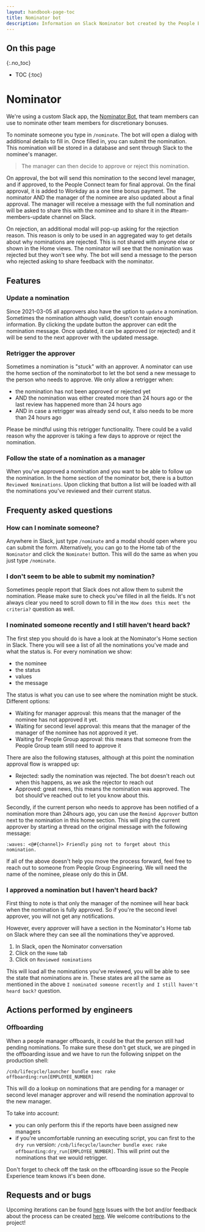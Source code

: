 ```yaml
---
layout: handbook-page-toc
title: Nominator bot
description: Information on Slack Nominator bot created by the People Engineering team.
---
```


## On this page

{:.no_toc}

- TOC
{:toc}

# Nominator

We're using a custom Slack app, the [Nominator Bot](https://gitlab.com/gitlab-com/people-group/peopleops-eng/nominatorbot/), that team members can use to nominate other team members for discretionary bonuses.

To nominate someone you type in `/nominate`. The bot will open a dialog
with additional details to fill in. Once filled in, you can submit the nomination. This nomination will be stored in a database and sent through Slack to the nominee's manager.

> The manager can then decide to approve or reject this nomination.

On approval, the bot will send this nomination to the second level manager, and if approved, to the People Connect team for final approval. On the final approval, it is added to Workday as a one time bonus payment. The nominator AND the manager of the nominee are also updated about a final approval. The manager will receive a message with the full nomination and will be asked to share this with the nominee and to share it in the #team-members-update channel on Slack.

On rejection, an additional modal will pop-up asking for the rejection reason. This reason is only to be used in an aggregated way to get details about why nominations are rejected. This is not shared with anyone else or shown in the Home views. The nominator will see that the nomination was rejected but they won't see why. The bot will send a message to the person who rejected asking to share feedback with the nominator.

## Features

### Update a nomination

Since 2021-03-05 all approvers also have the uption to `update` a nomination. Sometimes
the nomination although valid, doesn't contain enough information. By clicking the update button the
approver can edit the nomination message. Once updated, it can be approved (or rejected) and it will be
send to the next approver with the updated message.

### Retrigger the approver

Sometimes a nomination is "stuck" with an approver. A nominator can use the home section of the nominatorbot
to let the bot send a new message to the person who needs to approve. We only allow a retrigger when:

- the nomination has not been approved or rejected yet
- AND the nomination was either created more than 24 hours ago or the last review has happened more than 24 hours ago
- AND in case a retrigger was already send out, it also needs to be more than 24 hours ago

Please be mindful using this retrigger functionality. There could be a valid reason why the approver is taking a few days
to approve or reject the nomination.

### Follow the state of a nomination as a manager

When you've approved a nomination and you want to be able to follow up the nomination. In the home section of the
nominator bot, there is a button `Reviewed Nominations`. Upon clicking that button a list will be loaded with all
the nominations you've reviewed and their current status.

## Frequenty asked questions

### How can I nominate someone?

Anywhere in Slack, just type `/nominate` and a modal should open where you can submit the form. 
Alternatively, you can go to the Home tab of the `Nominator` and click the `Nominate!` button. This 
will do the same as when you just type `/nominate`. 

### I don't seem to be able to submit my nomination?

Sometimes people report that Slack does not allow them to submit the nomination. Please make sure to
check you've filled in all the fields. It's not always clear you need to scroll down to fill in the 
`How does this meet the criteria?` question as well.

### I nominated someone recently and I still haven't heard back?

The first step you should do is have a look at the Nominator's Home section in Slack. There you 
will see a list of all the nominations you've made and what the status is. For every nomination we show:

- the nominee
- the status 
- values
- the message

The status is what you can use to see where the nomination might be stuck. Different options:

- Waiting for manager approval: this means that the manager of the nominee has not approved it yet. 
- Waiting for second level approval: this means that the manager of the manager of the nominee has not approved it yet.
- Waiting for People Group approval: this means that someone from the People Group team still need to approve it

There are also the following statuses, although at this point the nomination approval flow is wrapped up:
- Rejected: sadly the nomination was rejected. The bot doesn't reach out when this happens, as we ask the rejector to reach out
- Approved: great news, this means the nomination was approved. The bot should've reached out to let you know about this.

Secondly, if the current person who needs to approve has been notified of a nomination more than 24hours ago, you can use the
`Remind Approver` button next to the nomination in this home section. This will ping the current approver by starting a thread on
the original message with the following message:

`:waves: <@#{channel}> Friendly ping not to forget about this nomination.`

If all of the above doesn't help you move the process forward, feel free to reach out to someone from People Group Engineering. 
We will need the name of the nominee, please only do this in DM.

### I approved a nomination but I haven't heard back?

First thing to note is that only the manager of the nominee will hear back when the nomination is fully approved. So if you're the second level approver, you will not get any notifications.

However, every approver will have a section in the Nominator's Home tab on Slack where they can see all the nominations they've approved. 

1. In Slack, open the Nominator conversation
1. Click on the `Home` tab
1. Click on `Reviewed nominations`

This will load all the nominations you've reviewed, you will be able to see the state that nominations are in. These states are all the 
same as mentioned in the above `I nominated someone recently and I still haven't heard back?` question.

## Actions performed by engineers
### Offboarding
When a people manager offboards, it could be that the person still had pending nominations.
To make sure these don't get stuck, we are pinged in the offboarding issue and we have to 
run the following snippet on the production shell:

```
/cnb/lifecycle/launcher bundle exec rake offboarding:run[EMPLOYEE_NUMBER]
```

This will do a lookup on nominations that are pending for a manager or second level manager approver
and will resend the nomination approval to the new manager.

To take into account:
- you can only perform this if the reports have been assigned new managers
- if you're uncomfortable running an executing script, you can first to the `dry run` version: `/cnb/lifecycle/launcher bundle exec rake offboarding:dry_run[EMPLOYEE_NUMBER]`. This will print out the 
nominations that we would retrigger.

Don't forget to check off the task on the offboarding issue so the People Experience team knows it's been done.

## Requests and or bugs

Upcoming iterations can be found [here](https://gitlab.com/groups/gitlab-com/people-group/peopleops-eng/-/boards/1655060?scope=all&utf8=%E2%9C%93&state=opened&label_name%5B%5D=p-nominatorbot)
Issues with the bot and/or feedback about the process can be created [here](https://gitlab.com/gitlab-com/people-group/peopleops-eng/nominatorbot/-/issues/new?issue%5Bassignee_id%5D=&issue%5Bmilestone_id%5D=). We welcome contributions to the project!

